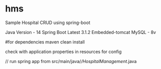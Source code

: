 # hms
Sample Hospital CRUD using spring-boot

Java Version - 14
Spring Boot Latest 3.1.2
Embedded-tomcat
MySQL - 8v

#for dependencies
maven clean install 

check with application properties in resources for config

// run spring app from src/main/java/*/HospitalManagement*.java

